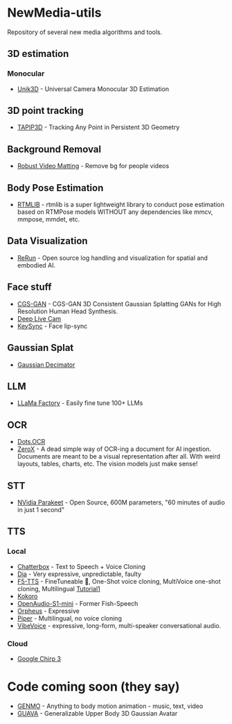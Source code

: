 # NewMedia-utils

Repository of several new media algorithms and tools.

## 3D estimation
### Monocular
-  [Unik3D](https://github.com/lpiccinelli-eth/unik3d) -  Universal Camera Monocular 3D Estimation

## 3D point tracking
- [TAPIP3D](https://github.com/zbw001/TAPIP3D) - Tracking Any Point in Persistent 3D Geometry

## Background Removal
- [Robust Video Matting](https://github.com/PeterL1n/RobustVideoMatting) - Remove bg for people videos
## Body Pose Estimation
- [RTMLIB](https://github.com/Tau-J/rtmlib) - rtmlib is a super lightweight library to conduct pose estimation based on RTMPose models WITHOUT any dependencies like mmcv, mmpose, mmdet, etc.

## Data Visualization
- [ReRun](https://rerun.io/) - Open source log handling and visualization for spatial and embodied AI.

## Face stuff
- [CGS-GAN](https://github.com/fraunhoferhhi/cgs-gan) - CGS-GAN 3D Consistent Gaussian Splatting GANs for High Resolution Human Head Synthesis.
- [Deep Live Cam](https://github.com/hacksider/Deep-Live-Cam.git)
- [KeySync](https://github.com/antonibigata/keysync) - Face lip-sync

## Gaussian Splat
- [Gaussian Decimator](https://github.com/feel3x/Gaussian_Decimatior)

## LLM
- [LLaMa Factory](https://github.com/hiyouga/LLaMA-Factory) - Easily fine tune 100+ LLMs

## OCR
- [Dots.OCR](https://github.com/rednote-hilab/dots.ocr)
- [ZeroX](https://github.com/getomni-ai/zerox) - A dead simple way of OCR-ing a document for AI ingestion. Documents are meant to be a visual representation after all. With weird layouts, tables, charts, etc. The vision models just make sense!
## STT
- [NVidia Parakeet](https://huggingface.co/nvidia/parakeet-tdt-0.6b-v2) - Open Source, 600M parameters, "60 minutes of audio in just 1 second"

## TTS
### Local
- [Chatterbox](https://github.com/petermg/Chatterbox-TTS-Extended) - Text to Speech + Voice Cloning
- [Dia](https://github.com/nari-labs/dia) - Very expressive, unpredictable, faulty
- [F5-TTS](https://github.com/SWivid/F5-TTS) - FineTuneable 💖, One-Shot voice cloning, MultiVoice one-shot cloning, Multilingual [Tutorial1](https://youtu.be/GmketyZW2c4)
- [Kokoro](https://huggingface.co/spaces/hexgrad/Kokoro-TTS)
- [OpenAudio-S1-mini](https://speech.fish.audio/) - Former Fish-Speech
- [Orpheus](https://github.com/canopyai/Orpheus-TTS) - Expressive
- [Piper](https://github.com/rhasspy/piper) - Multilingual, no voice cloning
- [VibeVoice](https://microsoft.github.io/VibeVoice/) - expressive, long-form, multi-speaker conversational audio.
### Cloud
- [Google Chirp 3](https://cloud.google.com/text-to-speech/docs/chirp3-hd)


# Code coming soon (they say)
- [GENMO](https://research.nvidia.com/labs/dair/genmo/) - Anything to body motion animation - music, text, video
- [GUAVA](https://eastbeanzhang.github.io/GUAVA/) - Generalizable Upper Body 3D Gaussian Avatar
